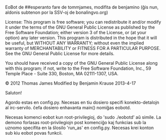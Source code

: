 EoBot de ##esperanto
fare de tommjames, modifita de benjamino (ĝis nun, aldonis subtenon por la SSV-oj de bonalingvo.org)

License: This program is free software; you can redistribute it and/or
modify it under the terms of the GNU General Public License as published by
the Free Software Foundation; either version 3 of the License, or (at your
option) any later version. This program is distributed in the hope that it
will be useful, but WITHOUT ANY WARRANTY; without even the implied warranty
of MERCHANTABILITY or FITNESS FOR A PARTICULAR PURPOSE. See the GNU General
Public License for more details.

You should have received a copy of the GNU General Public License
along with this program; if not, write to the Free Software
Foundation, Inc., 59 Temple Place - Suite 330, Boston, MA  02111-1307, USA.

© 2012 Thomas James
Modified by Benjamin Krause 2013-4-17

Saluton!

Agordo estas en config.py. Necesas en tiu dosiero specifi konekto-detalojn al
irc-servilo. ĉefa dosiero enhavanta main() nomiĝas eobotd.

Necesas komenci eobot kun root-privilegioj, do 'sudo ./eobotd' aŭ simile. La
demono forlasas root-privilegiojn post komenciĝo kaj funkcias sub la uznomo
specifita en la ŝlosilo 'run_as' en config.py. Necesas krei konton sub kiu
eobot povas funkcii.
